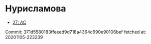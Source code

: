 # Нурисламова
- [27: AC](27.md)

Commit: 371d5580183ffeeed9d718a4364c690e90106bef
 fetched at: 20201105-223239
